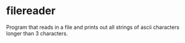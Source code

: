 # filereader
Program that reads in a file and prints out all strings of ascii characters longer than 3 characters.  
